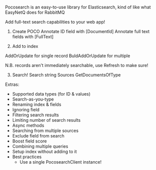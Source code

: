 Pocosearch is an easy-to-use library for Elasticsearch,  kind of like what EasyNetQ does for RabbitMQ

Add full-text search capabilities to your web app!

1. Create POCO
Annotate ID field with [DocumentId]
Annotate full text fields with [FullText]

2. Add to index

AddOrUpdate for single record
BuldAddOrUpdate for multiple

N.B. records aren't immediately searchable, use Refresh to make sure!

3. Search!
Search string
Sources
GetDocumentsOfType

Extras:

- Supported data types (for ID & values)
- Search-as-you-type
- Renaming index & fields
- Ignoring field
- Filtering search results
- Limiting number of search results
- Async methods
- Searching from multiple sources
- Exclude field from search
- Boost field score
- Combining multiple queries
- Setup index without adding to it
- Best practices
    - Use a single PocosearchClient instance!
